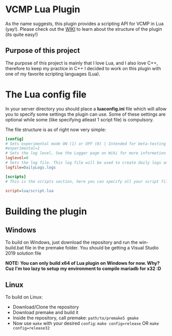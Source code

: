 # VCMP Lua Plugin

As the name suggests, this plugin provides a scripting API for VCMP in Lua (yay!). Please check out the [WIKI](https://github.com/DizzasTeR/VCMP-Lua/wiki) to learn
about the structure of the plugin (its quite easy!)

## Purpose of this project
The purpose of this project is mainly that I love Lua, and I also love C++, therefore to keep my practice in C++ I decided to work on this plugin with one of my
favorite scripting languages (Lua).

# The Lua config file
In your server directory you should place a **luaconfig.ini** file which will allow you to specify some settings the plugin can use. Some of these settings are
optional while some (like specifying atleast 1 script file) is compulsory.

The file structure is as of right now very simple:
```ini
[config]
# Sets experimental mode ON (1) or OFF (0) | Intended for beta-testing and development only. Do not rely for stability
#experimental=1
# Sets the log level, See the Logger page on Wiki for more information
loglevel=0
# Sets the log file. This log file will be used to create daily logs and it will log everything logged by Logger class, regardless of level
logfile=DailyLogs.logs

[scripts]
# This is the scripts section, here you can specify all your script files that you want to run.

script=lua/script.lua
```

# Building the plugin
## Windows
To build on Windows, just download the repository and run the win-build.bat file in the premake folder. You should be getting a Visual Studio 2019 solution file

**NOTE: You can only build x64 of Lua plugin on Windows for now. Why? Cuz I'm too lazy to setup my environment to compile mariadb for x32 :D**

## Linux
To build on Linux:
* Download/Clone the repository
* Download premake and build it
* Inside the repository, call premake: `path/to/premake5 gmake`
* Now use `make` with your desired `config`: `make config=release` OR `make config=release32`
